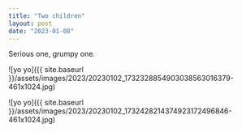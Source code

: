 ```yaml
---
title: "Two children"
layout: post
date: "2023-01-08"
---
```


Serious one, grumpy one.

![yo yo]({{ site.baseurl }}/assets/images/2023/20230102_1732328854903038563016379-461x1024.jpg)

![yo yo]({{ site.baseurl }}/assets/images/2023/20230102_1732428214374923172496846-461x1024.jpg)
